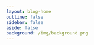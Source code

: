```yaml
---
layout: blog-home
outline: false
sidebar: false
aside: false
background: /img/background.png
---
```


<editorials />


